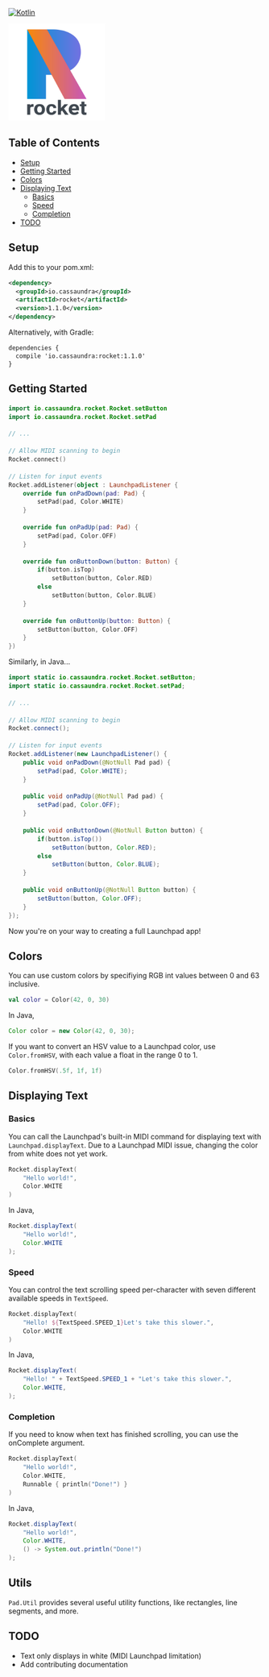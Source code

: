 [![Kotlin](https://img.shields.io/badge/kotlin-1.2.51-blue.svg)](http://kotlinlang.org)

<img src="Logo.png" width=192 height=192>

## Table of Contents
- [Setup](#setup)
- [Getting Started](#getting-started)
- [Colors](#colors)
- [Displaying Text](#displaying-text)
  - [Basics](#basics)
  - [Speed](#speed)
  - [Completion](#completion)
- [TODO](#todo)

## Setup

Add this to your pom.xml:

```xml
<dependency>
  <groupId>io.cassaundra</groupId>
  <artifactId>rocket</artifactId>
  <version>1.1.0</version>
</dependency>
```

Alternatively, with Gradle:

```
dependencies {
  compile 'io.cassaundra:rocket:1.1.0'
}
```

## Getting Started

```kotlin
import io.cassaundra.rocket.Rocket.setButton
import io.cassaundra.rocket.Rocket.setPad

// ...

// Allow MIDI scanning to begin
Rocket.connect()

// Listen for input events
Rocket.addListener(object : LaunchpadListener {
    override fun onPadDown(pad: Pad) {
        setPad(pad, Color.WHITE)
    }

    override fun onPadUp(pad: Pad) {
        setPad(pad, Color.OFF)
    }

    override fun onButtonDown(button: Button) {
        if(button.isTop)
            setButton(button, Color.RED)
        else
            setButton(button, Color.BLUE)
    }

    override fun onButtonUp(button: Button) {
        setButton(button, Color.OFF)
    }
})
```

Similarly, in Java...

```java
import static io.cassaundra.rocket.Rocket.setButton;
import static io.cassaundra.rocket.Rocket.setPad;

// ...

// Allow MIDI scanning to begin
Rocket.connect();

// Listen for input events
Rocket.addListener(new LaunchpadListener() {
    public void onPadDown(@NotNull Pad pad) {
        setPad(pad, Color.WHITE);
    }

    public void onPadUp(@NotNull Pad pad) {
        setPad(pad, Color.OFF);
    }

    public void onButtonDown(@NotNull Button button) {
        if(button.isTop())
            setButton(button, Color.RED);
        else
            setButton(button, Color.BLUE);
    }

    public void onButtonUp(@NotNull Button button) {
        setButton(button, Color.OFF);
    }
});
```

Now you're on your way to creating a full Launchpad app!

## Colors

You can use custom colors by specifiying RGB int values between 0 and 63 inclusive.

```kotlin
val color = Color(42, 0, 30)
```

In Java,

```java
Color color = new Color(42, 0, 30);
```

If you want to convert an HSV value to a Launchpad color, use `Color.fromHSV`, with each value a float in the range 0 to 1.

```kotlin
Color.fromHSV(.5f, 1f, 1f)
```

## Displaying Text

### Basics

You can call the Launchpad's built-in MIDI command for displaying text with `Launchpad.displayText`. Due to a Launchpad MIDI issue, changing the color from white does not yet work.

```kotlin
Rocket.displayText(
    "Hello world!",
    Color.WHITE
)
```

In Java,

```java
Rocket.displayText(
    "Hello world!",
    Color.WHITE
);
```

### Speed

You can control the text scrolling speed per-character with seven different available speeds in `TextSpeed`.

```kotlin
Rocket.displayText(
    "Hello! ${TextSpeed.SPEED_1}Let's take this slower.",
    Color.WHITE
)
```

In Java,

```java
Rocket.displayText(
    "Hello! " + TextSpeed.SPEED_1 + "Let's take this slower.",
    Color.WHITE,
);
```

### Completion

If you need to know when text has finished scrolling, you can use the onComplete argument.

```kotlin
Rocket.displayText(
    "Hello world!",
    Color.WHITE,
    Runnable { println("Done!") }
)

```

In Java,

```java
Rocket.displayText(
    "Hello world!",
    Color.WHITE,
    () -> System.out.println("Done!")
);
```

## Utils

`Pad.Util` provides several useful utility functions, like rectangles, line segments, and more.

## TODO
* Text only displays in white (MIDI Launchpad limitation)
* Add contributing documentation
